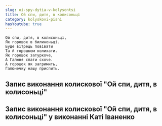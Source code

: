 ```yaml
---
slug: oi-spy-dytia-v-kolysontsi
title: Ой спи, дитя, в колисоньці
category: kolyskovi-pisni
hasYoutube: true
---
```

```
Ой спи, дитя, в колисоньці,
Як горошок в билиноньці.
Буде вітрець повівати
Та й горошком колихати.
Як горошок затуркоче,
А Галюня спати схоче.
А горошок як загримить,
Галюнечку нашу приспить.
```

## Запис виконання колискової "Ой спи, дитя, в колисоньці"

<YoutubeIframe id="9_njQV-V1X0" className="md:w-4/5" />

## Запис виконання колискової "Ой спи, дитя, в колисоньці" у виконанні Каті Іваненко

<YoutubeIframe id="Heq4OVagzmk" className="md:w-4/5" />
